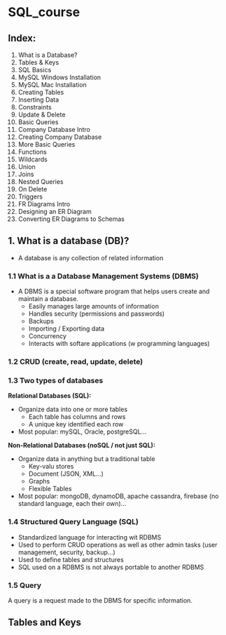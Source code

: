 # SQL_course

## Index:
1. What is a Database?
2. Tables & Keys
3. SQL Basics
4. MySQL Windows Installation
5. MySQL Mac Installation
6. Creating Tables
7. Inserting Data
8. Constraints
9. Update & Delete
10. Basic Queries
11. Company Database Intro
12. Creating Company Database
13. More Basic Queries
14. Functions
15. Wildcards
16. Union
17. Joins
18. Nested Queries
19. On Delete
20. Triggers
21. FR Diagrams Intro
22. Designing an ER Diagram
23. Converting ER Diagrams to Schemas 

## 1. What is a database (DB)?
* A database is any collection of related information

### 1.1 What is a a Database Management Systems (DBMS)
* A DBMS is a special software program that helps users create and maintain a database.
    * Easily manages large amounts of information
    * Handles security (permissions and passwords)
    * Backups
    * Importing / Exporting data
    * Concurrency
    * Interacts with softare applications (w programming languages)
    
### 1.2 CRUD (create, read, update, delete)

### 1.3 Two types of databases

**Relational Databases (SQL):**
* Organize data into one or more tables
  * Each table has columns and rows
  * A unique key identified each row
* Most popular: mySQL, Oracle, postgreSQL...
  
**Non-Relational Databases (noSQL / not just SQL):**
* Organize data in anything but a traditional table
  * Key-valu stores
  * Document (JSON, XML...)
  * Graphs
  * Flexible Tables
* Most popular: mongoDB, dynamoDB, apache cassandra, firebase (no standard language, each their own)...
  
### 1.4 Structured Query Language (SQL)
* Standardized language for interacting wit RDBMS
* Used to perform CRUD operations as well as other admin tasks (user management, security, backup...)
* Used to define tables and structures
* SQL used on a RDBMS is not always portable to another RDBMS

### 1.5 Query
A query is a request made to the DBMS for specific information. 

## Tables and Keys
